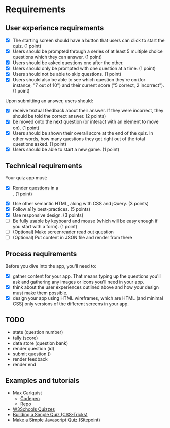 # Requirements

## User experience requirements

* [x] The starting screen should have a button that users can click to start the quiz. (1 point)
* [x] Users should be prompted through a series of at least 5 multiple choice questions which they can answer. (1 point)
* [x] Users should be asked questions one after the other.
* [x] Users should only be prompted with one question at a time. (1 point)
* [x] Users should not be able to skip questions. (1 point)
* [x] Users should also be able to see which question they're on (for instance, "7 out of 10") and their current score ("5 correct, 2 incorrect"). (1 point)

Upon submitting an answer, users should:
* [x] receive textual feedback about their answer. If they were incorrect, they should be told the correct answer. (2 points)
* [x] be moved onto the next question (or interact with an element to move on). (1 point)
* [x] Users should be shown their overall score at the end of the quiz. In other words, how many questions they got right out of the total questions asked. (1 point)
* [x] Users should be able to start a new game. (1 point)

## Technical requirements
Your quiz app must:

* [x] Render questions in a <form>. (1 point)
* [x] Use other semantic HTML, along with CSS and jQuery. (3 points)
* [x] Follow a11y best-practices. (5 points)
* [x] Use responsive design. (3 points)
* [ ] Be fully usable by keyboard and mouse (which will be easy enough if you start with a form). (1 point)
* [ ] (Optional) Make screenreader read out question
* [ ] (Optional) Put content in JSON file and render from there

## Process requirements
Before you dive into the app, you'll need to:

* [x] gather content for your app. That means typing up the questions you'll ask and gathering any images or icons you'll need in your app.
* [x] think about the user experiences outlined above and how your design must make them possible.
* [x] design your app using HTML wireframes, which are HTML (and minimal CSS) only versions of the different screens in your app.

## TODO
* state (question number)
* tally (score)
* data store (question bank)
* render question (id)
* submit question ()
* render feedback
* render end

## Examples and tutorials
* Max Carlquist 
    * [Codepen](https://codepen.io/Tenkaklet/pen/QEpWPo?editors=1111)
    * [Repo](https://github.com/Tenkaklet/MusicQuiz/blob/master/index.html)
* [W3Schools Quizzes](https://www.w3schools.com/quiztest/quiztest.asp?Qtest=HTML)
* [Building a Simple Quiz (CSS-Tricks)](https://css-tricks.com/building-a-simple-quiz/)
* [Make a Simple Javascript Quiz (Sitepoint)](https://www.sitepoint.com/simple-javascript-quiz/)
